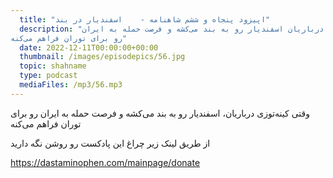 ```yaml
---
  title: "اپیزود پنجاه و ششم شاهنامه -    اسفندیار در بند"
  description: "وقتی کینه توزی درباریان اسفندیار رو به بند می‌کشه و فرصت حمله به ایران
رو برای توران فراهم می‌کنه" 
  date: 2022-12-11T00:00:00+00:00
  thumbnail: /images/episodepics/56.jpg
  topic: shahname
  type: podcast
  mediaFiles: /mp3/56.mp3
---
```

وقتی کینه‌توزی درباریان، اسفندیار رو به بند می‌کشه و فرصت حمله به ایران رو برای توران فراهم می‌کنه


از طریق لینک زیر چراغ این پادکست رو روشن نگه دارید

https://dastaminophen.com/mainpage/donate
